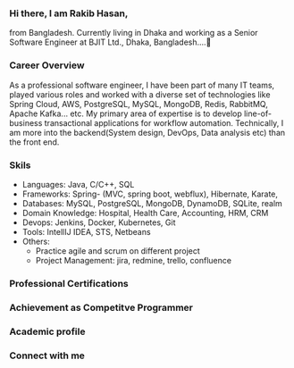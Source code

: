 ### Hi there, I am Rakib Hasan, 
from Bangladesh. Currently living in Dhaka and working as a Senior Software Engineer at BJIT Ltd., Dhaka, Bangladesh....👋

### Career Overview
As a professional software engineer, I have been part of many IT teams, played various roles and worked with a diverse set of technologies like Spring Cloud, AWS, PostgreSQL, MySQL, MongoDB, Redis, RabbitMQ, Apache Kafka... etc. My primary area of expertise is to develop line-of-business transactional applications for workflow automation. Technically, I am more into the backend(System design, DevOps, Data analysis etc) than the front end.

### Skils
- Languages:  Java, C/C++, SQL
- Frameworks: Spring- (MVC, spring boot, webflux), Hibernate, Karate, 
- Databases:  MySQL, PostgreSQL, MongoDB, DynamoDB, SQLite, realm
- Domain Knowledge: Hospital, Health Care, Accounting, HRM, CRM
- Devops: Jenkins, Docker, Kubernetes, Git
- Tools: IntellIJ IDEA, STS, Netbeans
- Others: 
    * Practice agile and scrum on different project
    * Project Management: jira, redmine, trello, confluence

### Professional Certifications


### Achievement as Competitve Programmer

### Academic profile

### Connect with me
